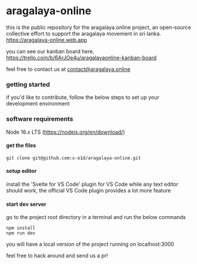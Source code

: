 # aragalaya-online

this is the public repository for the aragalaya.online project, an open-source collective effort to support the aragalaya movement in sri lanka.
https://aragalaya-online.web.app

you can see our kanban board here,
https://trello.com/b/6ArJOe4u/aragalayaonline-kanban-board

feel free to contact us at contact@aragalaya.online

### getting started

if you'd like to contribute, follow the below steps to set up your development environment

### software requirements

Node 16.x LTS (https://nodejs.org/en/download/)

#### get the files

```
git clone git@github.com:x-o1d/aragalaya-online.git
```

#### setup editor

install the 'Svelte for VS Code' plugin for VS Code
while any text editor should work, the official VS Code plugin provides a lot more feature

#### start dev server

go to the project root directory in a terminal and run the below commands

```
npm install
npm run dev
```

you will have a local version of the project running on localhost:3000

feel free to hack around and send us a pr!


